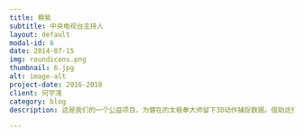 ```yaml
---
title: 蔡紫
subtitle: 中央电视台主持人
layout: default
modal-id: 6
date: 2014-07-15
img: roundicons.png
thumbnail: 6.jpg
alt: image-alt
project-date: 2016-2018
client: 何宇清
category: blog
description: 这是我们的一个公益项目，为健在的太极拳大师留下3D动作捕捉数据。借助这些数据，可以精准展现太极拳动作中的身体方位，角度，运动轨迹及细节变化。采用真人动作捕捉，所有动作数据都基于张勇涛老师本人所演练。

---
```

